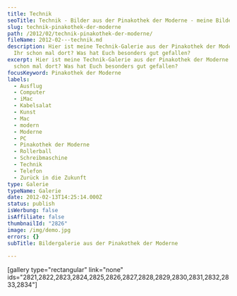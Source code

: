 ```yaml
---
title: Technik
seoTitle: Technik - Bilder aus der Pinakothek der Moderne - meine Bildergalerie
slug: technik-pinakothek-der-moderne
path: /2012/02/technik-pinakothek-der-moderne/
fileName: 2012-02---technik.md
description: Hier ist meine Technik-Galerie aus der Pinakothek der Moderne. Wart
  Ihr schon mal dort? Was hat Euch besonders gut gefallen?
excerpt: Hier ist meine Technik-Galerie aus der Pinakothek der Moderne. Wart Ihr
  schon mal dort? Was hat Euch besonders gut gefallen?
focusKeyword: Pinakothek der Moderne
labels:
  - Ausflug
  - Computer
  - iMac
  - Kabelsalat
  - Kunst
  - Mac
  - modern
  - Moderne
  - PC
  - Pinakothek der Moderne
  - Rollerball
  - Schreibmaschine
  - Technik
  - Telefon
  - Zurück in die Zukunft
type: Galerie
typeName: Galerie
date: 2012-02-13T14:25:14.000Z
status: publish
isWerbung: false
isAffiliate: false
thumbnailId: "2826"
image: /img/demo.jpg
errors: {}
subTitle: Bildergalerie aus der Pinakothek der Moderne
  
---
```


[gallery type="rectangular" link="none"
ids="2821,2822,2823,2824,2825,2826,2827,2828,2829,2830,2831,2832,2833,2834"]

  